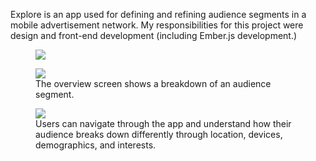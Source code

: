 Explore is an app used for defining and refining audience segments in a
mobile advertisement network. My responsibilities for this project were
design and front-end development (including Ember.js
development.)

<figure>
  <img src="/assets/images/case-studies/explore-start.png">
</figure>

<figure>
  <img src="/assets/images/case-studies/explore-overview.png">
  <figcaption>
    The overview screen shows a breakdown of an audience segment.
  </figcaption>
</figure>

<figure>
  <img src="/assets/images/case-studies/explore-locations.png">
  <figcaption>
    Users can navigate through the app and understand how their audience breaks
    down differently through location, devices, demographics, and interests.
  </figcaption>
</figure>
